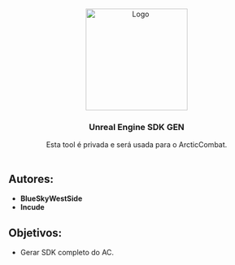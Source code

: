 <br/>
<p align="center">
  <a href="https://github.com/bluesky-dev12/UnrealEngineSDKGEN">
    <img src="https://raw.githubusercontent.com/bluesky-dev12/UnrealEngineSDKGEN/main/Logo.png?token=GHSAT0AAAAAACRIKWQXSVDUD4NT3NYYNGE6ZRZNFTA" alt="Logo" width="200" height="200">
  </a>
  <h3 align="center">Unreal Engine SDK GEN</h3>

  <p align="center">
     Esta tool é privada e será usada para o ArcticCombat.
    <br/>
    <br/>
  </p>
</p>


## Autores:

* **BlueSkyWestSide**
* **Incude**


## Objetivos:

* []() Gerar SDK completo do AC.